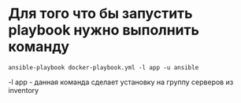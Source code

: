 # Для того что бы запустить playbook нужно выполнить команду 
~~~
ansible-playbook docker-playbook.yml -l app -u ansible
~~~
-l app - данная команда сделает установку на группу серверов из inventory

